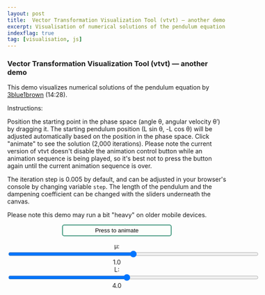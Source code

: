 ```yaml
---
layout: post
title:  Vector Transformation Visualization Tool (vtvt) — another demo
excerpt: Visualisation of numerical solutions of the pendulum equation by 3blue1brown
indexflag: true
tag: [visualisation, js]
---
```


### Vector Transformation Visualization Tool (vtvt) — another demo

This demo visualizes numerical solutions of the pendulum equation by [3blue1brown](https://www.youtube.com/watch?v=p_di4Zn4wz4) (14:28). 

Instructions:

Position the starting point in the phase space (angle θ, angular velocity θ′) by dragging it. The starting pendulum position (L sin θ, -L cos θ) will be adjusted automatically based on the position in the phase space. Click "animate" to see the solution (2,000 iterations). Please note the current version of vtvt doesn't disable the animation control button while an animation sequence is being played, so it's best not to press the button again until the current animation sequence is over.

The iteration step is 0.005 by default, and can be adjusted in your browser's console by changing variable `step`. The length of the pendulum and the dampening coefficient can be changed with the sliders underneath the canvas. 

Please note this demo may run a bit "heavy" on older mobile devices.

<script>
{% include vtvt.js %}
</script>

<style>
	button {
		display: block;
		position: relative;
			margin-left:auto;
			margin-right:auto;
			width: 50%;
		background-color: #FCFFFC; 
		color: black; 
		border: 2px solid #449980; 
		border-radius: 5px; 
		padding: 4px 4px;
	}
	button:hover {
		background-color: #F9FFFA; 
	}
	button:focus {
		outline: none;
	}

	.slidercontainer {
		display: block;
		position: relative;
		margin-top: 0rem;
		margin-bottom: 0rem;
		text-align: center;		
	}

	@media screen and (max-width: 42em) {
		.slider {
			width: 80vmin; } }
	@media screen and (min-width: 42em) and (max-width: 64em) {
		.slider {
			width: 60vmin; } }
	@media screen and (min-width: 64em) {
		.slider {
			width: 40vmin; } }

</style>


<button id='animation_trigger'>Press to animate </button>
<div class="canvas-wrapper">
<canvas id='vector_canvas' class="canvas-wrapped"></canvas>
</div> 


<div class="slidercontainer">
	<label for="muSlider">μ: </label>
	<input type="range" id="muSlider" min="0" max="2" value="1" step="0.1" class="slider">
	<label for="muSlider" id="muValue">1.0</label></div>
<div class="slidercontainer">
	<label for="lSlider">L: </label>
	<input type="range" id="lSlider" min="0.5" max="7.9" value="4" step="0.1" class="slider">
	<label for="lSlider" id="lValue">4.0</label>
</div>

<script>

	// *************************************************************************************************
	// Demo canvas 
	// Pendulum equations by 3blue1brown https://www.youtube.com/watch?v=p_di4Zn4wz4 (14:28)

	
	var g = 10;
	var step = 0.005; // numerical step length

	// create sliders and variables for mu and l
	var muSlider = document.getElementById("muSlider");
	var muValue = document.getElementById("muValue");
	var mu = muSlider.value;

	var lSlider = document.getElementById("lSlider");
	var lValue = document.getElementById("lValue");
	var l = lSlider.value;

	// Process slider changes
	muSlider.oninput = function() { 
		mu = this.value;
		muValue.innerHTML=Number.parseFloat(mu).toFixed(1);
		scene.render();
	}
	lSlider.oninput = function() { 
		l = this.value;
		lValue.innerHTML=Number.parseFloat(l).toFixed(1);
		scene.render();
	}


	// initialize the scene
	var scene = new vtvt({canvas_id: "vector_canvas", grid_res: 16, circle_rad: 0.8, point_rad: 0.07, show_matrix: false, show_eig: false, frame_duration: 0, anim_trigger_id: "animation_trigger"});

	// add starting point
	scene.addVector({
		coords: [Math.random()*16-8,Math.random()*16-8],
		c: '50,50,200', 
		draggable: true, 
		kind: 'point',
		visible: true,
		label: ['(θ',String.fromCharCode(0+48+8272),', ', 'θ\′', String.fromCharCode(0+48+8272), ')'].join('')
	}); 
	
	// add pendulum
	scene.addVector({
		draggable: false, 
		kind: 'custom',
		draw_arrow: false,
		draw_point: true,
		draw_stem: true,
		draw_line: false,
		visible: true,
		label: ['L(sin θ', String.fromCharCode(0+48+8272), ', ', '-cos θ', String.fromCharCode(0+48+8272), ')'].join(''),
		mapping: function () {
			return {
				mapX: l*Math.sin(scene.vectors[0].coord_x),
				mapY: -l*Math.cos(scene.vectors[0].coord_x)
			};
		}
	}); 
	

	// add axis labels using invisible vectors (a hack)
	scene.addVector({
		coords:[7.5,0.01],
		c:[50,50,50],
		draggable: false, 
		kind: 'custom',
		draw_arrow: false,
		draw_point: false,
		draw_stem: false,
		draw_line: false,
		visible: true,
		label: 'θ'
	});

	scene.addVector({
		coords:[0.01,7.5],
		c:[50,50,50],
		draggable: false, 
		kind: 'custom',
		draw_arrow: false,
		draw_point: false,
		draw_stem: false,
		draw_line: false,
		visible: true,
		label: 'θ\′'
	});

	
	// create vector field vectors at [j,k] whose coords and colour update based on mu and l
	for (let j = -8; j < 9; j+=0.5) {  
		for (let k = -8; k < 9; k+=0.5) {     
			// coordinate mapping function
			let vec_map = function() {
				let x = k;
				let y = -mu*k - g/l*Math.sin(j);
				let norm = Math.sqrt(x*x+y*y);
				x = x/norm/2;
				y = y/norm/2;
				return {mapX: x, mapY: y} ;
			}
			scene.addVector({origin: [j,k], c:'220,220,220', kind: 'vector', mapping: vec_map });
		}
	}

					
	// add animation vectors
	let tempArr=[];
	scene.addAnimationFrame([
		{
			c: '50,50,200', 
			kind: 'point', 
			mapping:function() {
				return {mapX: scene.vectors[0].coord_x,
						mapY: scene.vectors[0].coord_y };
				} 
		}, {
			c: '50,50,200', 
			draggable: false, 
			kind: 'custom',
			draw_arrow: false,
			draw_point: true,
			draw_stem: true,
			draw_line: false,
			visible: true,
			label: ['L(sin θ', String.fromCharCode(0+48+8272), ', ', '-cos θ', String.fromCharCode(0+48+8272), ')'].join(''),
			mapping: function () {
				return {mapX: l*Math.sin(scene.vectors[0].coord_x),
						mapY: -l*Math.cos(scene.vectors[0].coord_x) };
				}
		}
	]); 


	for (let i = 1; i<2000; i++) {
		scene.addAnimationFrame([
			{
				c: '50,50,200', 
				kind: 'point', 
				mapping: function() {
					let x = scene.vectors_animated[i-1][0].coord_x; // theta coordinate
					let y = scene.vectors_animated[i-1][0].coord_y; // theta dot coordinate
					return {mapX: x + y*step, 
							mapY: y - (mu*y + g/l*Math.sin(x))*step }
				}    
			},{
				c: '50,50,200', 
				draggable: false, 
				kind: 'custom',
				draw_arrow: false,
				draw_point: true,
				draw_stem: true,
				draw_line: false,
				visible: true,
				label: 'L(sin θ, -cos θ)',
				mapping: function () {
					let x = scene.vectors_animated[i-1][0].coord_x;
					let y = scene.vectors_animated[i-1][0].coord_y;
					return {mapX: l*Math.sin(x + y*step),
							mapY: -l*Math.cos(x + y*step) };
				}
			}
		]);
	}

	// render
	scene.render();

</script>
